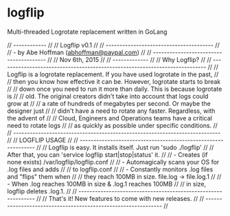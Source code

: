 # logflip
Multi-threaded Logrotate replacement written in GoLang

// ------------ //
// Logflip v0.1 //
// --------------------------------------- //
// - by Abe Hoffman (abhoffman@paypal.com) //
// --------------------------------------- //
// Nov 6th, 2015 //
// ------------- //
// Why Logflip?  //
// --------------------------------------------------------------------------- //
// Logflip is a logrotate replacement. If you have used logrotate in the past, //
// then you know how effective it can be. However, logrotate starts to break   //
// down once you need to run it more than daily. This is because logrotate is  //
// old. The original creators didn't take into account that logs could grow at //
// a rate of hundreds of megabytes per second. Or maybe the designer just      //
// didn't have a need to rotate any faster. Regardless, with the advent of     //
// Cloud, Engineers and Operations teams have a critical need to rotate logs   //
// as quickly as possible under specific conditions.                           //
// --------------------------------------------------------------------------- //
// LOGFLIP USAGE //
// -------------------------------------------------------------- //
// Logflip is easy. It installs itself. Just run 'sudo ./logflip' //
// After that, you can 'service logflip start|stop|status' it.    //
// - Creates (if none exists) /var/logflip/logflip.conf           //
// - Automagically scans your OS for .log files and adds          //
//   to logflip.conf                                              //
// - Constantly monitors .log files and "flips" them when         //
//   they reach 100MB in size. file.log -> file.log.1             //
// - When .log reaches 100MB in size & .log.1 reaches 100MB       //
//   in size, logflip deletes .log.1.                             //
// -------------------------------------------------------------- //
//    That's it! New features to come with new releases.          //
// -------------------------------------------------------------- //
